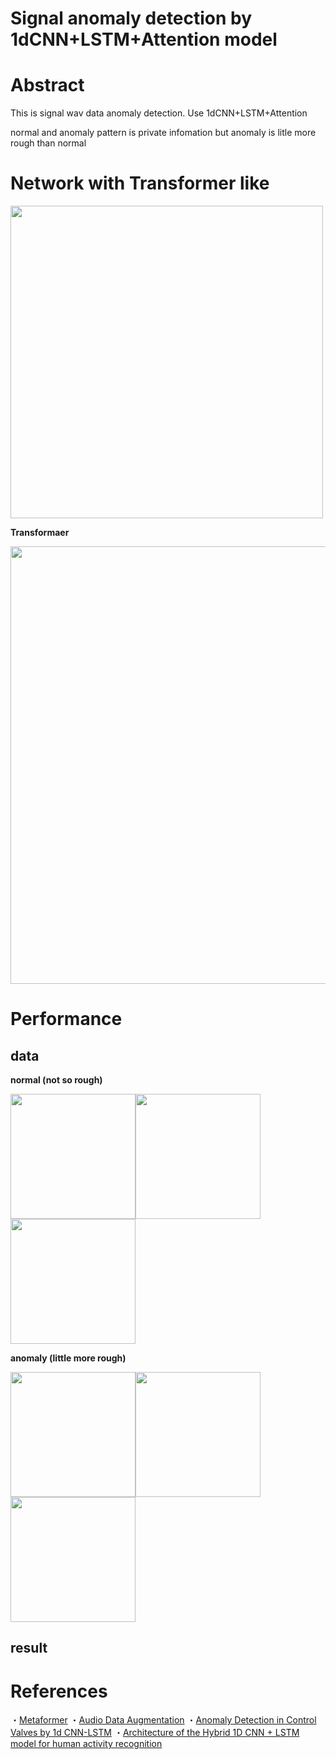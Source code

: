 # Signal anomaly detection by 1dCNN+LSTM+Attention model

# Abstract
This is signal wav data anomaly detection.
Use 1dCNN+LSTM+Attention 

normal and anomaly pattern is private infomation but anomaly is litle more rough than normal


# Network with Transformer like

<img src="https://user-images.githubusercontent.com/48679574/182999671-8caf89ef-adbc-46db-a6b2-e4a18fefd401.png" width="500px">

<b>Transformaer</b>

<img src="https://user-images.githubusercontent.com/48679574/182999476-32ff629f-3317-4c8f-8532-4de67a1a02fe.png" width="700px">


# Performance

## data 

<b>normal (not so rough)</b>

<img src="https://user-images.githubusercontent.com/48679574/182996152-2e5fbcbb-5e04-484f-b11c-9fe4716046b8.png" width="200px"><img src="https://user-images.githubusercontent.com/48679574/182996155-3039a0f9-fe4b-4c12-b5f7-43393028052f.png" width="200px"><img src="https://user-images.githubusercontent.com/48679574/182996157-c48a523b-4355-4b16-9b68-0f8b7d64468c.png" width="200px">

<b>anomaly (little more rough)</b>

<img src="https://user-images.githubusercontent.com/48679574/182996527-747bc7f3-ad1a-4975-82e3-a113989d915c.png" width="200px"><img src="https://user-images.githubusercontent.com/48679574/182996531-6830f868-c9f8-42d9-bd61-e003a218ed61.png" width="200px"><img src="https://user-images.githubusercontent.com/48679574/182996532-4f7c2418-76ee-4ee6-b127-c6477b73a06f.png" width="200px">

## result





# References
・[Metaformer](https://qiita.com/T-STAR/items/2c163665c26cde3cd995)
・[Audio Data Augmentation](https://www.kaggle.com/code/hidehisaarai1213/rfcx-audio-data-augmentation-japanese-english)
・[Anomaly Detection in Control Valves by 1d CNN-LSTM](https://confit.atlas.jp/guide/event-img/jsai2018/3Pin1-44/public/pdf?type=in)
・[Architecture of the Hybrid 1D CNN + LSTM model for human activity recognition](https://www.researchgate.net/figure/Architecture-of-the-Hybrid-1D-CNN-LSTM-model-for-human-activity-recognition_fig4_343341551)
